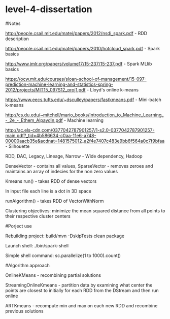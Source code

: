 # level-4-dissertation

#Notes

http://people.csail.mit.edu/matei/papers/2012/nsdi_spark.pdf - RDD description

http://people.csail.mit.edu/matei/papers/2010/hotcloud_spark.pdf - Spark basics

http://www.jmlr.org/papers/volume17/15-237/15-237.pdf - Spark MLlib basics

https://ocw.mit.edu/courses/sloan-school-of-management/15-097-prediction-machine-learning-and-statistics-spring-2012/projects/MIT15_097S12_proj1.pdf - Lloyd's online k-means

https://www.eecs.tufts.edu/~dsculley/papers/fastkmeans.pdf - Mini-batch k-means

http://cs.du.edu/~mitchell/mario_books/Introduction_to_Machine_Learning_-_2e_-_Ethem_Alpaydin.pdf - Machine learning

http://ac.els-cdn.com/0377042787901257/1-s2.0-0377042787901257-main.pdf?_tid=4b586634-c0aa-11e6-a748-00000aacb35e&acdnat=1481575012_a2f4e7407c483e9bb6f564a0c7f9bfaa - Silhouette


RDD, DAC, Legacy, Lineage, Narrow - Wide dependency, Hadoop

DenseVector - contains all values, SparseVector - removes zeroes and maintains an array of indecies for the non zero values

Kmeans run() - takes RDD of dense vectors

In input file each line is a dot in 3D space

runAlgorithm() - takes RDD of VectorWithNorm

Clustering objectives:
minimize the mean squared distance from all points to  their  respective  cluster  centers

#Porject use

Rebuilding project: build/mvn -DskipTests clean package

Launch shell: ./bin/spark-shell

Simple shell command: sc.parallelize(1 to 1000).count()

#Algorithm approach

OnlineKMeans - recombining partial solutions

StreamingOnlineKmeans - partition data by examining what center the points are closest to initially for each RDD from the DStream and then run online

ARTKmeans - recompute min and max on each new RDD and recombine previous solutions

